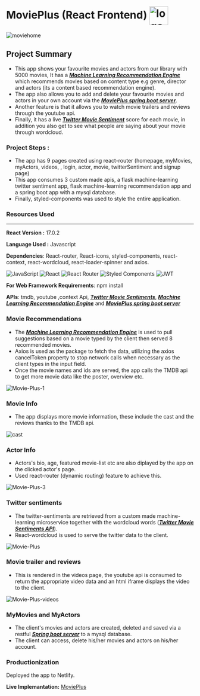 # MoviePlus (React Frontend) <img src="https://i.ibb.co/G93v3nL/logo5.jpg" alt="logo5" border="0" align="center" width="50" border-radius="15">
<img src="https://i.ibb.co/NY4FkHM/moviehome.png" alt="moviehome" border="0">

## Project Summary 
* This app shows your favourite movies and actors from our library with 5000 movies, It has a [***Machine Learning Recommendation Engine***](https://github.com/mk870/Movie_Recommendation_Engine_Api) which recommends movies based on content type e.g genre, director and actors (its a content based recommendation engine).
* The app also allows you to add and delete your favourite movies and actors in your own account via the [***MoviePlus spring boot server***](https://github.com/mk870/MoviePlusServer). 
* Another feature is that it allows you to watch movie trailers and reviews through the youtube api.
* Finally, it has a live [***Twitter Movie Sentiment***](https://github.com/mk870/Twitter_Sentiment_Analysis_Api) score for each movie, in addition you also get to see what people are saying about your movie through wordcloud.
### Project Steps :
* The app has 9 pages created using react-router (homepage, myMovies, myActors, videos, , login, actor, movie, twitterSentiment and signup page)
* This app consumes 3 custom made apis, a flask machine-learning twitter sentiment app, flask machine-learning recommendation app and a spring boot app with a mysql database.
* Finally, styled-components was used to style the entire application.

### **Resources Used**
***
**React Version :** 17.0.2  

**Language Used :** Javascript

**Dependencies**:  React-router, React-icons, styled-components, react-context, react-wordcloud, react-loader-spinner and axios.  

![JavaScript](https://img.shields.io/badge/javascript-%23323330.svg?style=flat&logo=javascript&logoColor=%23F7DF1E) ![React](https://img.shields.io/badge/react-%2320232a.svg?style=flat&logo=react&logoColor=%2361DAFB)	![React Router](https://img.shields.io/badge/React_Router-CA4245?style=flat&logo=react-router&logoColor=white) ![Styled Components](https://img.shields.io/badge/styled--components-DB7093?style=flat&logo=styled-components&logoColor=white) ![JWT](https://img.shields.io/badge/JWT-black?style=flat&logo=JSON%20web%20tokens)

**For Web Framework Requirements**: npm install

**APIs**: tmdb, youtube ,context Api, [***Twitter Movie Sentiments***](https://github.com/mk870/Twitter_Sentiment_Analysis_Api), [***Machine Learning Recommendation Engine***](https://github.com/mk870/Movie_Recommendation_Engine_Api) and [***MoviePlus spring boot server***](https://github.com/mk870/MoviePlusServer)  



### **Movie Recommendations** 
* The [***Machine Learning Recommendation Engine***](https://github.com/mk870/Movie_Recommendation_Engine_Api) is used to pull suggestions based on a movie typed by the client then served 8 recommended movies.
* Axios is used as the package to fetch the data, utilizing the axios cancelToken property to stop network calls when necessary as the client types in the input field.
* Once the movie names and ids are served, the app calls the TMDB api to get more movie data like the poster, overview etc.

<img src="https://i.ibb.co/9gz9zcN/Movie-Plus-1.png" alt="Movie-Plus-1" border="0">

### **Movie Info**  
* The app displays  more movie information, these include the cast and the reviews thanks to the TMDB api.


<img src="https://i.ibb.co/5xPzcx4/cast.png" alt="cast" border="0">

### **Actor Info**  
* Actors's bio, age, featured movie-list etc are also diplayed by the app on the clicked actor's page.
* Used react-router (dynamic routing) feature to achieve this.  

<img src="https://i.ibb.co/LxNCsMP/Movie-Plus-3.png" alt="Movie-Plus-3" border="0">

### **Twitter sentiments** 
* The twitter-sentiments are retrieved from a custom made machine-learning microservice together with the wordcloud words ([***Twitter Movie Sentiments API***](https://github.com/mk870/Twitter_Sentiment_Analysis_Api)). 
* React-wordcloud is used to serve the twitter data to the client.

<img src="https://i.ibb.co/zZb4zsf/Movie-Plus.png" alt="Movie-Plus" border="0">

### **Movie trailer and reviews**  
* This is rendered in the videos page, the youtube api is consumed to return the appropriate video data and an html iframe displays the video to the client.

<img src="https://i.ibb.co/9Z50Mrg/Movie-Plus-videos.png" alt="Movie-Plus-videos" border="0">

### **MyMovies and MyActors**  
* The client's movies and actors are created, deleted and saved via a restful [***Spring boot server***](https://github.com/mk870/MoviePlusServer) to a mysql database.
* The client can access, delete his/her movies and actors on  his/her account.

### **Productionization**
Deployed the app to Netlify.

**Live Implemantation:** [MoviePlus](https://react-movieplus.netlify.app)
